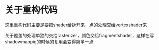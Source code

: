 # 关于重构代码
这里重构代码主要是要把shader给拆开来，点的处理交给vertexshader来

关于覆盖的处理单独的交给rasterizer，颜色交给fragmentshader，这样在写shadowmappig的时候的复用会变得简单一点



